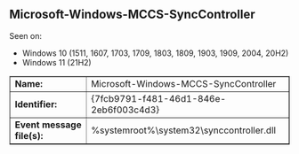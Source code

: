 ## Microsoft-Windows-MCCS-SyncController

Seen on:
* Windows 10 (1511, 1607, 1703, 1709, 1803, 1809, 1903, 1909, 2004, 20H2)
* Windows 11 (21H2)

<table border="1" class="docutils">
  <tbody>
    <tr>
      <td><b>Name:</b></td>
      <td>Microsoft-Windows-MCCS-SyncController</td>
    </tr>
    <tr>
      <td><b>Identifier:</b></td>
      <td>{7fcb9791-f481-46d1-846e-2eb6f003c4d3}</td>
    </tr>
    <tr>
      <td><b>Event message file(s):</b></td>
      <td>%systemroot%\system32\synccontroller.dll</td>
    </tr>
  </tbody>
</table>

&nbsp;

